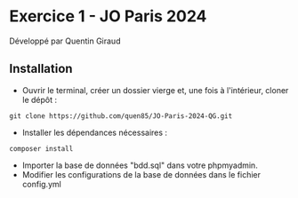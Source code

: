 Exercice 1 - JO Paris 2024
========================

Développé par Quentin Giraud

Installation
--------------

- Ouvrir le terminal, créer un dossier vierge et, une fois à l'intérieur, cloner le dépôt :
```
git clone https://github.com/quen85/JO-Paris-2024-QG.git
```
- Installer les dépendances nécessaires :
```
composer install
```
- Importer la base de données "bdd.sql" dans votre phpmyadmin.
- Modifier les configurations de la base de données dans le fichier config.yml